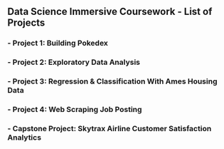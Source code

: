 ## Data Science Immersive Coursework - List of Projects
### - Project 1:  Building Pokedex 
### - Project 2:  Exploratory Data Analysis
### - Project 3:  Regression & Classification With Ames Housing Data
### - Project 4:  Web Scraping Job Posting
### - Capstone Project: Skytrax Airline Customer Satisfaction Analytics
